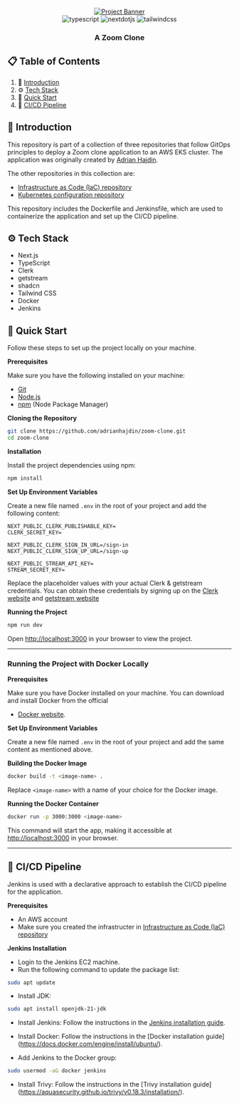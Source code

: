 <div align="center">
  <br />
    <a href="https://youtu.be/R8CIO1DZ2b8" target="_blank">
      <img src="https://github.com/adrianhajdin/zoom-clone/assets/67959015/f09a8421-67d3-45ce-b9bc-a791cdc2774b" alt="Project Banner">
    </a>
  
  <br />

  <div>
    <img src="https://img.shields.io/badge/-TypeScript-black?style=for-the-badge&logoColor=white&logo=typescript&color=3178C6" alt="typescript" />
    <img src="https://img.shields.io/badge/-Next_JS-black?style=for-the-badge&logoColor=white&logo=nextdotjs&color=000000" alt="nextdotjs" />
    <img src="https://img.shields.io/badge/-Tailwind_CSS-black?style=for-the-badge&logoColor=white&logo=tailwindcss&color=06B6D4" alt="tailwindcss" />
  </div>

  <h3 align="center">A Zoom Clone</h3>
</div>

## 📋 <a name="table">Table of Contents</a>

1. 🤖 [Introduction](#introduction)
2. ⚙️ [Tech Stack](#tech-stack)
3. 🤸 [Quick Start](#quick-start)
4. 🔧 [CI/CD Pipeline](#jenkins)

## <a name="introduction">🤖 Introduction</a>

This repository is part of a collection of three repositories that follow GitOps principles to deploy a Zoom clone application to an AWS EKS cluster. The application was originally created by [Adrian Hajdin](https://github.com/adrianhajdin/zoom-clone).

The other repositories in this collection are:
- [Infrastructure as Code (IaC) repository](https://github.com/shadyosama9/Zoom-Clone-Infra)
- [Kubernetes configuration repository](https://github.com/shadyosama9/Zoom-Clone-K8s)

This repository includes the Dockerfile and Jenkinsfile, which are used to containerize the application and set up the CI/CD pipeline.


## <a name="tech-stack">⚙️ Tech Stack</a>

- Next.js
- TypeScript
- Clerk
- getstream
- shadcn
- Tailwind CSS
- Docker
- Jenkins

## <a name="quick-start">🤸 Quick Start</a>

Follow these steps to set up the project locally on your machine.

**Prerequisites**

Make sure you have the following installed on your machine:

- [Git](https://git-scm.com/)
- [Node.js](https://nodejs.org/en)
- [npm](https://www.npmjs.com/) (Node Package Manager)

**Cloning the Repository**

```bash
git clone https://github.com/adrianhajdin/zoom-clone.git
cd zoom-clone
```

**Installation**

Install the project dependencies using npm:

```bash
npm install
```

**Set Up Environment Variables**

Create a new file named `.env` in the root of your project and add the following content:

```env
NEXT_PUBLIC_CLERK_PUBLISHABLE_KEY=
CLERK_SECRET_KEY=

NEXT_PUBLIC_CLERK_SIGN_IN_URL=/sign-in
NEXT_PUBLIC_CLERK_SIGN_UP_URL=/sign-up

NEXT_PUBLIC_STREAM_API_KEY=
STREAM_SECRET_KEY=
```

Replace the placeholder values with your actual Clerk & getstream credentials. You can obtain these credentials by signing up on the [Clerk website](https://clerk.com/) and [getstream website](https://getstream.io/)

**Running the Project**

```bash
npm run dev
```

Open [http://localhost:3000](http://localhost:3000) in your browser to view the project.

---

### Running the Project with Docker Locally

**Prerequisites**

Make sure you have Docker installed on your machine. You can download and install Docker from the official 

- [Docker website](https://www.docker.com/get-started).

**Set Up Environment Variables**

Create a new file named `.env` in the root of your project and add the same content as mentioned above.

**Building the Docker Image**

```bash
docker build -t <image-name> .
```
Replace `<image-name>` with a name of your choice for the Docker image.

**Running the Docker Container**

```bash
docker run -p 3000:3000 <image-name>
```
This command will start the app, making it accessible at [http://localhost:3000](http://localhost:3000) in your browser.



---

## <a name="jenkins">🔧 CI/CD Pipeline</a>

Jenkins is used with a declarative approach to establish the CI/CD pipeline for the application.

**Prerequisites**

- An AWS account 
- Make sure you created the infrastructer in [Infrastructure as Code (IaC) repository](https://github.com/shadyosama9/Zoom-Clone-Infra)

**Jenkins Installation**

- Login to the Jenkins EC2 machine.
- Run the following command to update the package list:

```bash
sudo apt update
```

- Install JDK:

```bash
sudo apt install openjdk-21-jdk
```

- Install Jenkins:
Follow the instructions in the [Jenkins installation guide](https://www.jenkins.io/doc/book/installing/linux/#debianubuntu).

- Install Docker:
Follow the instructions in the [Docker installation guide] (https://docs.docker.com/engine/install/ubuntu/).

- Add Jenkins to the Docker group:

```bash
sudo usermod -aG docker jenkins
```
- Install Trivy:
Follow the instructions in the [Trivy installation guide] (https://aquasecurity.github.io/trivy/v0.18.3/installation/).




